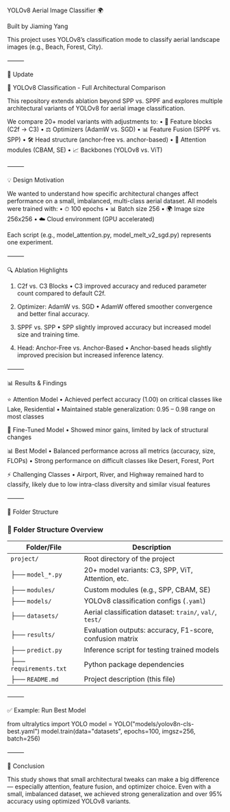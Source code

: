 YOLOv8 Aerial Image Classifier 🌍

Built by Jiaming Yang

This project uses YOLOv8’s classification mode to classify aerial landscape images (e.g., Beach, Forest, City).

⸻

🔧 Update

🧪 YOLOv8 Classification - Full Architectural Comparison

This repository extends ablation beyond SPP vs. SPPF and explores multiple architectural variants of YOLOv8 for aerial image classification.

We compare 20+ model variants with adjustments to:
	•	🧳 Feature blocks (C2f → C3)
	•	⚖️ Optimizers (AdamW vs. SGD)
	•	📊 Feature Fusion (SPPF vs. SPP)
	•	🛠️ Head structure (anchor-free vs. anchor-based)
	•	🤖 Attention modules (CBAM, SE)
	•	📈 Backbones (YOLOv8 vs. ViT)

⸻

💡 Design Motivation

We wanted to understand how specific architectural changes affect performance on a small, imbalanced, multi-class aerial dataset.
All models were trained with:
	•	⏱ 100 epochs
	•	📊 Batch size 256
	•	🌍 Image size 256x256
	•	☁️ Cloud environment (GPU accelerated)

Each script (e.g., model_attention.py, model_melt_v2_sgd.py) represents one experiment.

⸻

🔍 Ablation Highlights

1. C2f vs. C3 Blocks
	•	C3 improved accuracy and reduced parameter count compared to default C2f.

2. Optimizer: AdamW vs. SGD
	•	AdamW offered smoother convergence and better final accuracy.

3. SPPF vs. SPP
	•	SPP slightly improved accuracy but increased model size and training time.

4. Head: Anchor-Free vs. Anchor-Based
	•	Anchor-based heads slightly improved precision but increased inference latency.

⸻

📊 Results & Findings

⭐ Attention Model
	•	Achieved perfect accuracy (1.00) on critical classes like Lake, Residential
	•	Maintained stable generalization: 0.95 – 0.98 range on most classes

🔗 Fine-Tuned Model
	•	Showed minor gains, limited by lack of structural changes

📊 Best Model
	•	Balanced performance across all metrics (accuracy, size, FLOPs)
	•	Strong performance on difficult classes like Desert, Forest, Port

⚡ Challenging Classes
	•	Airport, River, and Highway remained hard to classify, likely due to low intra-class diversity and similar visual features

⸻

📆 Folder Structure

### 📁 Folder Structure Overview

| Folder/File          | Description                                                  |
|----------------------|--------------------------------------------------------------|
| `project/`           | Root directory of the project                                |
| ├── `model_*.py`     | 20+ model variants: C3, SPP, ViT, Attention, etc.            |
| ├── `modules/`       | Custom modules (e.g., SPP, CBAM, SE)                         |
| ├── `models/`        | YOLOv8 classification configs (`.yaml`)                      |
| ├── `datasets/`      | Aerial classification dataset: `train/`, `val/`, `test/`     |
| ├── `results/`       | Evaluation outputs: accuracy, F1-score, confusion matrix     |
| ├── `predict.py`     | Inference script for testing trained models                  |
| ├── `requirements.txt` | Python package dependencies                              |
| ├── `README.md`      | Project description (this file)                              |


⸻

✅ Example: Run Best Model

from ultralytics import YOLO
model = YOLO("models/yolov8n-cls-best.yaml")
model.train(data="datasets", epochs=100, imgsz=256, batch=256)



⸻

🚀 Conclusion

This study shows that small architectural tweaks can make a big difference — especially attention, feature fusion, and optimizer choice.
Even with a small, imbalanced dataset, we achieved strong generalization and over 95% accuracy using optimized YOLOv8 variants.
